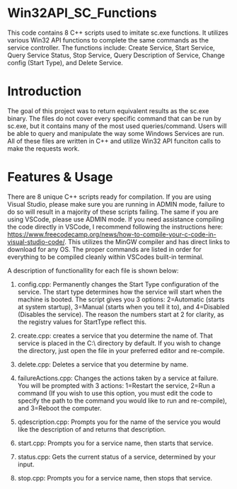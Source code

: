 # Win32API_SC_Functions
This code contains 8 C++ scripts used to imitate sc.exe functions. It utilizes various Win32 API functions to complete the same commands as the service controller. The functions include: Create Service, Start Service, Query Service Status, Stop Service, Query Description of Service, Change config (Start Type), and Delete Service.

# Introduction
The goal of this project was to return equivalent results as the sc.exe binary. The files do not cover every specific command that can be run by sc.exe, but it contains many of the most used queries/command. Users will be able to query and manipulate the way some Windows Services are run. All of these files are written in C++ and utilize Win32 API funciton calls to make the requests work.

# Features & Usage
There are 8 unique C++ scripts ready for compilation. If you are using Visual Studio, please make sure you are running in ADMIN mode, failure to do so will result in a majority of these scripts failing. 
The same if you are using VSCode, please use ADMIN mode. If you need assistance compiling the code directly in VSCode, I recommend following the instructions here: https://www.freecodecamp.org/news/how-to-compile-your-c-code-in-visual-studio-code/. This utilizes the MinGW compiler and has direct links to download for any OS. The proper commands are listed in order for everything to be compiled cleanly within VSCodes built-in terminal. 

A description of functionallity for each file is shown below:

1) config.cpp: Permanently changes the Start Type configuration of the service. The start type determines how the service will start when the machine is booted. The script gives you 3 options: 2=Automatic (starts at system startup), 3=Manual (starts when you tell it to), and 4=Disabled (Disables the service). The reason the numbers start at 2 for clarity, as the registry values for StartType reflect this. 

2) create.cpp: creates a service that you determine the name of. That service is placed in the C:\ directory by default. If you wish to change the directory, just open the file in your preferred editor and re-compile. 

3) delete.cpp: Deletes a service that you determine by name. 

4) failureActions.cpp: Changes the actions taken by a service at failure. You will be prompted with 3 actions: 1=Restart the service, 2=Run a command (If you wish to use this option, you must edit the code to specify the path to the command you would like to run and re-compile), and 3=Reboot the computer.

5) qdescription.cpp: Prompts you for the name of the service you would like the description of and returns that description.

6) start.cpp: Prompts you for a service name, then starts that service.

7) status.cpp: Gets the current status of a service, determined by your input.

8) stop.cpp: Prompts you for a service name, then stops that service.

